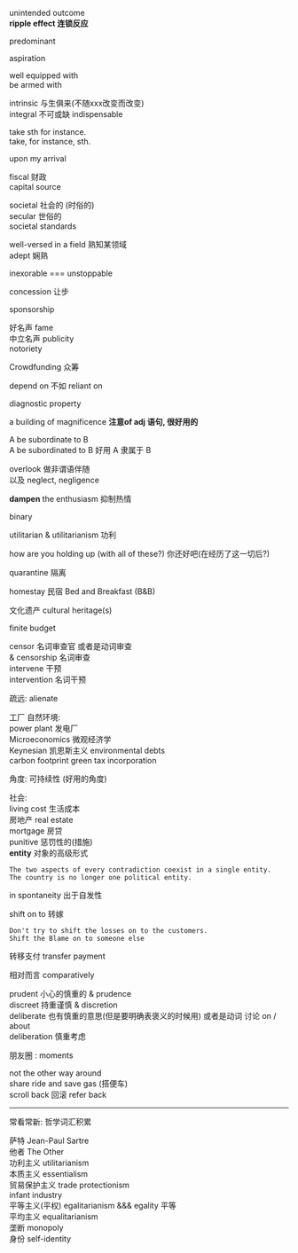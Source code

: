 unintended outcome  
**ripple effect 连锁反应**

predominant

aspiration

well equipped with   
be armed with

intrinsic   与生俱来(不随xxx改变而改变)  
integral 不可或缺 indispensable

take sth for instance.   
take, for instance, sth.

upon my arrival

fiscal 财政  
capital source

societal 社会的 (时俗的)  
secular 世俗的  
societal standards

well-versed in a field 熟知某领域  
adept 娴熟

inexorable === unstoppable

concession 让步 

sponsorship

好名声 fame  
中立名声 publicity  
notoriety

Crowdfunding 众筹

depend on   不如   reliant on

diagnostic property

a building of magnificence **注意of adj 语句, 很好用的**

A be subordinate to B   
A be subordinated to B
好用 A 隶属于 B

overlook 做非谓语伴随   
以及 neglect,  negligence

**dampen** the enthusiasm 抑制热情

binary 

utilitarian \& utilitarianism 功利

how are you holding up (with all of these?) 你还好吧(在经历了这一切后?)

quarantine 隔离  

homestay 民宿 Bed and Breakfast (B&B) 

文化遗产 cultural heritage(s)

finite budget

censor 名词审查官 或者是动词审查  
& censorship 名词审查  
intervene 干预   
intervention  名词干预

疏远: alienate

工厂 自然环境:  
power plant  发电厂  
Microeconomics  微观经济学   
Keynesian 凯恩斯主义
environmental debts  
carbon footprint
green tax
incorporation

角度: 可持续性 (好用的角度)

社会:  
living cost 生活成本  
房地产 real estate  
mortgage 房贷  
punitive 惩罚性的(措施)  
**entity** 对象的高级形式
```
The two aspects of every contradiction coexist in a single entity.
The country is no longer one political entity.
```

in spontaneity 出于自发性

shift on to 转嫁  
```
Don't try to shift the losses on to the customers.
Shift the Blame on to someone else 
```

转移支付 transfer payment

相对而言 comparatively

prudent 小心的慎重的 & prudence   
discreet 持重谨慎   & discretion   
deliberate 也有慎重的意思(但是要明确表褒义的时候用) 或者是动词 讨论 on / about  
deliberation 慎重考虑

朋友圈 : moments

not the other way around  
share ride and save gas (搭便车)  
scroll back 回滚 refer back



---
常看常新: 哲学词汇积累  

萨特 Jean-Paul Sartre   
他者 The Other   
功利主义  utilitarianism  
本质主义 essentialism  
贸易保护主义  trade protectionism  
infant industry  
平等主义(平权) egalitarianism  \&\&\& egality 平等  
平均主义 equalitarianism    
垄断 monopoly  
身份 self-identity